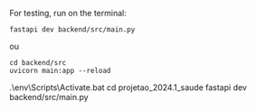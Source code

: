 For testing, run on the terminal:

```
fastapi dev backend/src/main.py
```
ou
```
cd backend/src
uvicorn main:app --reload
```

.\env\Scripts\Activate.bat
cd projetao_2024.1_saude
fastapi dev backend/src/main.py